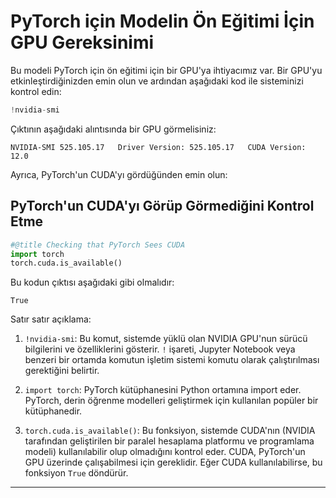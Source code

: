 # PyTorch için Modelin Ön Eğitimi İçin GPU Gereksinimi

Bu modeli PyTorch için ön eğitimi için bir GPU'ya ihtiyacımız var. Bir GPU'yu etkinleştirdiğinizden emin olun ve ardından aşağıdaki kod ile sisteminizi kontrol edin: 
```python
!nvidia-smi
```
Çıktının aşağıdaki alıntısında bir GPU görmelisiniz:
```
NVIDIA-SMI 525.105.17   Driver Version: 525.105.17   CUDA Version: 12.0
```
Ayrıca, PyTorch'un CUDA'yı gördüğünden emin olun:
## PyTorch'un CUDA'yı Görüp Görmediğini Kontrol Etme
```python
#@title Checking that PyTorch Sees CUDA 
import torch
torch.cuda.is_available()
```
Bu kodun çıktısı aşağıdaki gibi olmalıdır:
```
True
```
Satır satır açıklama:

1. `!nvidia-smi`: Bu komut, sistemde yüklü olan NVIDIA GPU'nun sürücü bilgilerini ve özelliklerini gösterir. `!` işareti, Jupyter Notebook veya benzeri bir ortamda komutun işletim sistemi komutu olarak çalıştırılması gerektiğini belirtir.

2. `import torch`: PyTorch kütüphanesini Python ortamına import eder. PyTorch, derin öğrenme modelleri geliştirmek için kullanılan popüler bir kütüphanedir.

3. `torch.cuda.is_available()`: Bu fonksiyon, sistemde CUDA'nın (NVIDIA tarafından geliştirilen bir paralel hesaplama platformu ve programlama modeli) kullanılabilir olup olmadığını kontrol eder. CUDA, PyTorch'un GPU üzerinde çalışabilmesi için gereklidir. Eğer CUDA kullanılabilirse, bu fonksiyon `True` döndürür.

---

